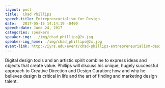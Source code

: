 ```yaml
---
layout: post
title:  Chad Phillips
speech-title: Entrepreneurialism for Design
date:   2017-05-15 14:14:19 -0400
speech-date: June 24, 2017
categories: speakers
speaker-img: ../img/chad_phillips@2x.jpg
speaker-img_home: ./img/chad_phillips@2x.jpg
event-link: http://iyrs.edu/event/chad-phillips-entrepreneurialism-design/
---
```

Digital design tools and an artistic spirit combine to express ideas and objects that create value. Phillips will discuss his unique, hugely successful approach to Creative Direction and Design Curation; how and why he believes design is critical in life and the art of finding and marketing design talent.
